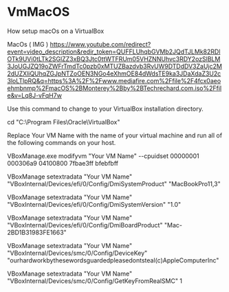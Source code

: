 # VmMacOS
How setup macOs on a VirtualBox

MacOs ( IMG ) 
https://www.youtube.com/redirect?event=video_description&redir_token=QUFFLUhqbGVMb2JQdTJLMk82RDlOTk9UVi0tLTk2SGlZZ3xBQ3Jtc0ttWTFRUm05VHZNNUhvc3RDY2ozSlBLM3JoUGJZQ19oZWFrTmdTc0pzb0xMTUZBazdvb3RvUW9DTDdDV3ZaUjc2M2dUZXliQUhqZGJpNTZoOEN3NGo4eXhmOE84dWdsTE9ka3JDaXdaZ3U2c3loLTlpRQ&q=https%3A%2F%2Fwww.mediafire.com%2Ffile%2F4fcx0aeoehmbnmp%2FmacOS%2BMonterey%2Bby%2BTechrechard.com.iso%2Ffile&v=Lq8J-vFqH7w

Use this command to change to your VirtualBox installation directory.

cd "C:\Program Files\Oracle\VirtualBox"


Replace Your VM Name with the name of your virtual machine and run all of the following commands on your host.

VBoxManage.exe modifyvm "Your VM Name" --cpuidset 00000001 000306a9 04100800 7fbae3ff bfebfbff

VBoxManage setextradata "Your VM Name" "VBoxInternal/Devices/efi/0/Config/DmiSystemProduct" "MacBookPro11,3"

VBoxManage setextradata "Your VM Name" "VBoxInternal/Devices/efi/0/Config/DmiSystemVersion" "1.0"

VBoxManage setextradata "Your VM Name" "VBoxInternal/Devices/efi/0/Config/DmiBoardProduct" "Mac-2BD1B31983FE1663"

VBoxManage setextradata "Your VM Name" "VBoxInternal/Devices/smc/0/Config/DeviceKey" "ourhardworkbythesewordsguardedpleasedontsteal(c)AppleComputerInc"

VBoxManage setextradata "Your VM Name" "VBoxInternal/Devices/smc/0/Config/GetKeyFromRealSMC" 1

